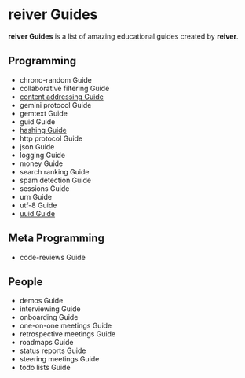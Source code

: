 # reiver Guides

**reiver Guides** is a list of amazing educational guides created by **reiver**.

## Programming

* chrono-random Guide
* collaborative filtering Guide
* [content addressing Guide](http://github.com/reiver/guide-content-addressing)
* gemini protocol Guide
* gemtext Guide
* guid Guide
* [hashing Guide](https://github.com/reiver/guide-hashing)
* http protocol Guide
* json Guide
* logging Guide
* money Guide
* search ranking Guide
* spam detection Guide
* sessions Guide
* urn Guide
* utf-8 Guide
* [uuid Guide](https://github.com/reiver/guide-uuid)

## Meta Programming

* code-reviews Guide

## People

* demos Guide
* interviewing Guide
* onboarding Guide
* one-on-one meetings Guide
* retrospective meetings Guide
* roadmaps Guide
* status reports Guide
* steering meetings Guide
* todo lists Guide

